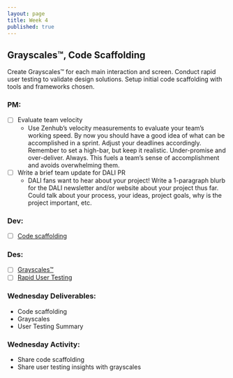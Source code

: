 ```yaml
---
layout: page
title: Week 4
published: true
---
```



## Grayscales™, Code Scaffolding

Create Grayscales™ for each main interaction and screen. Conduct rapid user testing to validate design solutions. Setup initial code scaffolding with tools and frameworks chosen.

### PM:
* [ ] Evaluate team velocity
  * Use Zenhub’s velocity measurements to evaluate your team’s working speed. By now you should have a good idea of what can be accomplished in a sprint. Adjust your deadlines accordingly. Remember to set a high-bar, but keep it realistic. Under-promise and over-deliver. Always. This fuels a team’s sense of accomplishment and avoids overwhelming them.
* [ ] Write a brief team update for DALI PR
  * DALI fans want to hear about your project! Write a 1-paragraph blurb for the DALI newsletter and/or website about your project thus far. Could talk about your process, your ideas, project goals, why is the project important, etc.

### Dev:
* [ ] [Code scaffolding](code-scaffolding.md)

### Des:
* [ ] [Grayscales™](grayscales.md)
* [ ] [Rapid User Testing](rapid-user-testing.md)

### Wednesday Deliverables:
  * Code scaffolding
  * Grayscales
  * User Testing Summary

### Wednesday Activity:
  * Share code scaffolding
  * Share user testing insights with grayscales

